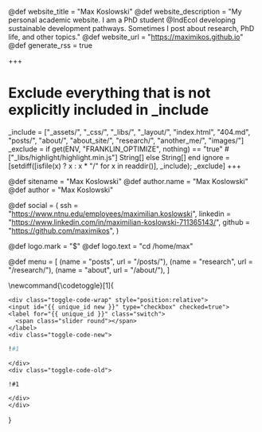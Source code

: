 <!-- RSS settings -->

@def website_title = "Max Koslowski"
@def website_description = "My personal academic website. I am a PhD student @IndEcol developing sustainable development pathways. Sometimes I post about research, PhD life, and other topics."
@def website_url = "https://maximikos.github.io"
@def generate_rss = true

+++
# Exclude everything that is not explicitly included in _include
_include = ["_assets/", "_css/", "_libs/", "_layout/", "index.html", "404.md", "posts/", "about/", "about_site/", "research/", "another_me/", "images/"]
_exclude = if get(ENV, "FRANKLIN_OPTIMIZE", nothing) == "true"
        # ["_libs/highlight/highlight.min.js"]
        String[]
    else
        String[]
    end
ignore = [setdiff([isfile(x) ? x : x * "/" for x in readdir()], _include); _exclude]
+++



<!-- Theme specific options -->
<!-- @def title = "Max Koslowski" -->
@def sitename = "Max Koslowski"
@def author.name = "Max Koslowski"
@def author = "Max Koslowski"

<!-- Social icons -->
@def social = (
        ssh = "https://www.ntnu.edu/employees/maximilian.koslowski",
        linkedin = "https://www.linkedin.com/in/maximilian-koslowski-711365143/",
        github = "https://github.com/maximikos",
    )

<!-- Logo -->
@def logo.mark = "\$"
@def logo.text = "cd /home/max"

<!-- Menu -->
@def menu = [
        (name = "posts", url = "/posts/"),
        (name = "research", url = "/research/"),
        (name = "about", url = "/about/"),
    ]


\newcommand{\codetoggle}[1]{
~~~
<div class="toggle-code-wrap" style="position:relative">
<input id="{{ unique_id new }}" type="checkbox" checked=true">
<label for="{{ unique_id }}" class="switch">
  <span class="slider round"></span>
</label>
<div class="toggle-code-new">
~~~
`````julia
!#1
`````
~~~
</div>
<div class="toggle-code-old">
~~~
`````julia-old
!#1
`````
~~~
</div>
</div>
~~~
}
